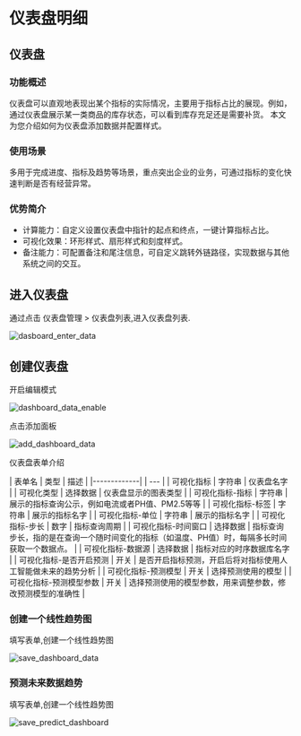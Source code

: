 # 仪表盘明细

## 仪表盘

### 功能概述

仪表盘可以直观地表现出某个指标的实际情况，主要用于指标占比的展现。例如，通过仪表盘展示某一类商品的库存状态，可以看到库存充足还是需要补货。
本文为您介绍如何为仪表盘添加数据并配置样式。

### 使用场景

多用于完成进度、指标及趋势等场景，重点突出企业的业务，可通过指标的变化快速判断是否有经营异常。

### 优势简介

- 计算能力：自定义设置仪表盘中指针的起点和终点，一键计算指标占比。
- 可视化效果：环形样式、扇形样式和刻度样式。
- 备注能力：可配置备注和尾注信息，可自定义跳转外链路径，实现数据与其他系统之间的交互。

## 进入仪表盘

通过点击 仪表盘管理 > 仪表盘列表,进入仪表盘列表.

![dasboard_enter_data](/doc/assets/img/dashboard/dasboard_enter_data.png)

## 创建仪表盘

开启编辑模式

![dashboard_data_enable](/doc/assets/img/dashboard/dashboard_data_enable.png)

点击添加面板

![add_dashboard_data](/doc/assets/img/dashboard/add_dashboard_data.png)

仪表盘表单介绍

| 表单名         | 类型 | 描述 |
|-------------|  | --- |
| 可视化指标       | 字符串	| 仪表盘名字 |
| 可视化类型       |	选择数据 |	仪表盘显示的图表类型 |
| 可视化指标-指标      |	字符串 |	展示的指标查询公示，例如电流或者PH值、PM2.5等等 |
| 可视化指标-标签 |	字符串 |	展示的指标名字 |
| 可视化指标-单位 |	字符串 |	展示的指标名字 |
| 可视化指标-步长 |	数字 |	指标查询周期 |
| 可视化指标-时间窗口 |	选择数据 |	指标查询步长，指的是在查询一个随时间变化的指标（如温度、PH值）时，每隔多长时间获取一个数据点。 |
| 可视化指标-数据源 |	选择数据 |	指标对应的时序数据库名字 |
| 可视化指标-是否开启预测 | 开关 |	是否开启指标预测，开启后将对指标使用人工智能做未来的趋势分析 |
| 可视化指标-预测模型 | 开关 |	选择预测使用的模型 |
| 可视化指标-预测模型参数 | 开关 |	选择预测使用的模型参数，用来调整参数，修改预测模型的准确性 |


### 创建一个线性趋势图

填写表单,创建一个线性趋势图

![save_dashboard_data](/doc/assets/img/dashboard/save_dashboard_data.png)


### 预测未来数据趋势

填写表单,创建一个线性趋势图

![save_predict_dashboard](/doc/assets/img/dashboard/save_predict_dashboard.png)